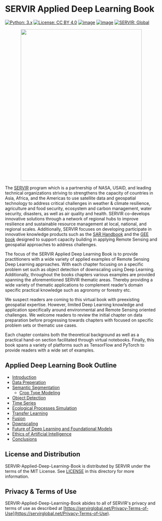 # SERVIR Applied Deep Learning Book

[![Python: 3.x](https://img.shields.io/badge/python-3.x-blue.svg)](https://www.python.org/)
[![License: CC BY 4.0](https://img.shields.io/badge/License-CC_BY_4.0-lightgrey.svg)](https://creativecommons.org/licenses/by/4.0/)
[![image](https://img.shields.io/pypi/v/servir-aces.svg)](https://pypi.python.org/pypi/servir-aces)
[![image](https://img.shields.io/conda/vn/conda-forge/servir-aces.svg)](https://anaconda.org/conda-forge/servir-aces)
[![SERVIR: Global](https://img.shields.io/badge/SERVIR-Global-green)](https://servirglobal.net)
<!-- [![Conda Downloads](https://img.shields.io/conda/dn/conda-forge/servir-aces.svg)](https://anaconda.org/conda-forge/servir-aces) -->

<!-- #![](Images/Book_Cover.png) -->

<p align="center">
  <img width="400" height="500" src="https://github.com/SERVIR/SERVIR-Applied-Deep-Learning-Book/blob/main/Images/Book_Cover.png">
</p>


The [SERVIR](https://servirglobal.net/) program which is a partnership of NASA, USAID, and leading technical organizations striving to strengthens the capacity of countries in Asia, Africa, and the Americas to use satellite data and geospatial technology to address critical challenges in weather & climate resilience, agriculture and food security, ecosystem and carbon management, water security, disasters, as well as air quality and health. SERVIR co-develops innovative solutions through a network of regional hubs to improve resilience and sustainable resource management at local, national, and regional scales. Additionally, SERVIR focuses on developing participate in innovative knowledge products such as the [SAR Handbook](https://servirglobal.net/resources/sar-handbook) and the [GEE book](https://www.eefabook.org/) designed to support capacity building in applying Remote Sensing and geospatial approaches to address challenges. 

The focus of the SERVIR Applied Deep Learning Book is to provide practitioners with a wide variety of applied examples of Remote Sensing Deep Learning approaches. With each chapter focusing on a specific problem set such as object detection of downscaling using Deep Learning. Additionally, throughout the books chapters various examples are provided spanning the aforementioned SERVIR thematic areas. Thereby providing a wide variety of thematic applications to complement reader’s domain specific practical knowledge such as agronomy or forestry etc. 

We suspect readers are coming to this virtual book with preexisting geospatial expertise. However, limited Deep Learning knowledge and application specifically around environmental and Remote Sensing oriented challenges. We welcome readers to review the initial chapter on data preparation before progressing towards chapters with focused on specific problem sets or thematic use cases. 

Each chapter contains both the theoretical background as well as a practical hand-on section facilitated through virtual notebooks. Finally, this book spans a variety of platforms such as TensorFlow and PyTorch to provide readers with a wide set of examples.

## Applied Deep Learning Book Outline

* [Introduction](https://github.com/SERVIR/SERVIR-Applied-Deep-Learning-Book/tree/main/01_Introduction)
* [Data Preperation](https://github.com/SERVIR/SERVIR-Applied-Deep-Learning-Book/tree/main/02_Data_Preperation)
* [Semantic Segmentation](https://github.com/SERVIR/SERVIR-Applied-Deep-Learning-Book/tree/main/03_Semantic_Segmentation)
  * [Crop Type Modeling](https://github.com/SERVIR/SERVIR-Applied-Deep-Learning-Book/tree/main/03_Semantic_Segmentation/01__Crop_Mapping) 
* [Object Detection](https://github.com/SERVIR/SERVIR-Applied-Deep-Learning-Book/tree/main/04_Object_Detection)
* [Time Series](https://github.com/SERVIR/SERVIR-Applied-Deep-Learning-Book/tree/main/05_Time_Series)
* [Ecological Processes Simulation](https://github.com/SERVIR/SERVIR-Applied-Deep-Learning-Book/tree/main/06_Ecological_Processes_Simulation)
* [Transfer Learning](https://github.com/SERVIR/SERVIR-Applied-Deep-Learning-Book/tree/main/07_Transfer_Learning)
* [Fusion](https://github.com/SERVIR/SERVIR-Applied-Deep-Learning-Book/tree/main/07_Transfer_Learning)
* [Downscaling](https://github.com/SERVIR/SERVIR-Applied-Deep-Learning-Book/tree/main/09_Downscaling)
* [Future of Deep Learning and Foundational Models](https://github.com/SERVIR/SERVIR-Applied-Deep-Learning-Book/tree/main/10_Future_of_Deep_Learning_and_Foundational_Models) 
* [Ethics of Artificial Intelligence](https://github.com/SERVIR/SERVIR-Applied-Deep-Learning-Book/tree/main/11_Ethics_and_Artificial_Intelligence)
* [Conclusions](https://github.com/SERVIR/SERVIR-Applied-Deep-Learning-Book/tree/main/12_Conclusions)


	


## License and Distribution

SERVIR-Applied-Deep-Learning-Book is distributed by SERVIR under the terms of the MIT License. See
[LICENSE](https://github.com/SERVIR/SERVIR-Applied-Deep-Learning-Book/blob/main/LICENSE) in this directory for more information.

## Privacy & Terms of Use

SERVIR-Applied-Deep-Learning-Book abides to all of SERVIR's privacy and terms of use as described
at [https://servirglobal.net/Privacy-Terms-of-Use](https://servirglobal.net/Privacy-Terms-of-Use).